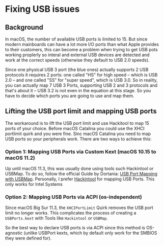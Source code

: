 # Fixing USB issues

## Background

In macOS, the number of available USB ports is limited to 15. But since modern mainboards can have a lot more I/O ports than what Apple provides to their customers, this can become a problem when trying to get USB pots working proplerly so interal and external USB devices are detected and work at the correct speeds (otherwise they default to USB 2.0 speeds).

Since one physical USB 3 port (the blue ones) actually supports 2 USB protocols it requires 2 ports: one called "HS" for high speed – which is USB 2.0 – and one called "SS" for "super speed", which is USB 3.0. So in reality, you can actually map 7 USB 3 Ports, supporting USB 2 and 3 protocols and that's about it – USB 3.2 is not even in the equation at this stage. So you have to decide which ports you are going to use and map them.

## Lifting the USB port limit and mapping USB ports

The workaround is to lift the USB port limit and use Hackitool to map 15 ports of your choice. Before macOS Catalina you could use the XHCI portlimit quirk and you were fine. Sinc macOS Catalina you need to map USB ports so your peripherals work. There are two ways to achieve this:

### Option 1: Mapping USB Ports via Custom Kext (macOS 10.15 to macOS 11.2)

Up until macOS 11.3, this was usually done using tools such Hackintool or USBMap. To do so, follow the official Guide by Dortania: [USB Port Mapping with USBMap](https://dortania.github.io/OpenCore-Post-Install/usb/system-preparation.html). Personally, I prefer [Hackintool](https://github.com/headkaze/Hackintool) for mapping USB Ports.
This only works for Intel Systems 

### Option 2: Mapping USB Ports via ACPI (os-independent)
Since macOS Big Sur 11.3, the `XHCIPortLimit` Quirk removes the USB port limit no longer works. This complicates the process of creating a `USBPorts.kext` with Tools like `Hackintool` or `USBMap`. 

So the best way to declare USB ports is via ACPI since this method is OS-agnostic (unlike USBPort kexts, which by default only work for the SMBIOS they were defined for).

